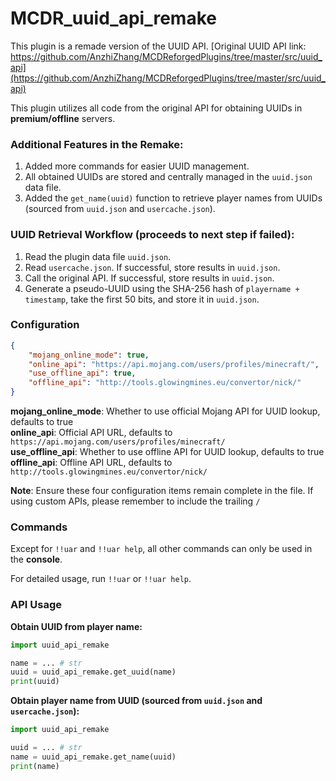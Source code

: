 # MCDR_uuid_api_remake
This plugin is a remade version of the UUID API. [Original UUID API link: https://github.com/AnzhiZhang/MCDReforgedPlugins/tree/master/src/uuid_api](https://github.com/AnzhiZhang/MCDReforgedPlugins/tree/master/src/uuid_api)

This plugin utilizes all code from the original API for obtaining UUIDs in **premium/offline** servers.

### Additional Features in the Remake:

1. Added more commands for easier UUID management.
2. All obtained UUIDs are stored and centrally managed in the `uuid.json` data file.
3. Added the `get_name(uuid)` function to retrieve player names from UUIDs (sourced from `uuid.json` and `usercache.json`).

### UUID Retrieval Workflow (proceeds to next step if failed):

1. Read the plugin data file `uuid.json`.
2. Read `usercache.json`. If successful, store results in `uuid.json`.
3. Call the original API. If successful, store results in `uuid.json`.
4. Generate a pseudo-UUID using the SHA-256 hash of `playername + timestamp`, take the first 50 bits, and store it in `uuid.json`.

### Configuration

```json
{
    "mojang_online_mode": true,
    "online_api": "https://api.mojang.com/users/profiles/minecraft/",
    "use_offline_api": true,
    "offline_api": "http://tools.glowingmines.eu/convertor/nick/"
}
```
**mojang_online_mode**: Whether to use official Mojang API for UUID lookup, defaults to true  
**online_api**: Official API URL, defaults to `https://api.mojang.com/users/profiles/minecraft/`  
**use_offline_api**: Whether to use offline API for UUID lookup, defaults to true  
**offline_api**: Offline API URL, defaults to `http://tools.glowingmines.eu/convertor/nick/`  

**Note**: Ensure these four configuration items remain complete in the file. If using custom APIs, please remember to include the trailing `/`

### Commands

Except for `!!uar` and `!!uar help`, all other commands can only be used in the **console**.

For detailed usage, run `!!uar` or `!!uar help`.

### API Usage

**Obtain UUID from player name:**

```python
import uuid_api_remake

name = ... # str
uuid = uuid_api_remake.get_uuid(name)
print(uuid)
```

**Obtain player name from UUID (sourced from `uuid.json` and `usercache.json`):**

```python
import uuid_api_remake

uuid = ... # str
name = uuid_api_remake.get_name(uuid)
print(name)
```